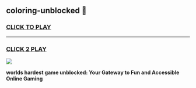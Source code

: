 
## coloring-unblocked 👋
<h3>
<a href="https://premium.freeplayer.one?title=coloring-unblocked&ref=14F">CLICK TO PLAY</a></h3>
<hr>

<h3>
<a href="https://premium.freeplayer.one?title=coloring-unblocked&ref=14F">CLICK 2 PLAY</a>
  
</h3>

<a href="https://premium.freeplayer.one?title=coloring-unblocked&ref=12F/"><img src="https://clearcache.store/games.png"></a>


**worlds hardest game unblocked: Your Gateway to Fun and Accessible Online Gaming**
